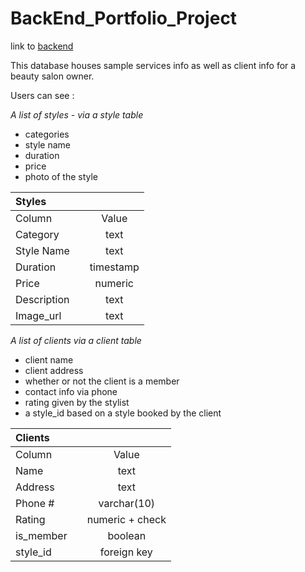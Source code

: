 # BackEnd_Portfolio_Project

link to [backend](https://stylezbackend.onrender.com/)


This database houses sample services info as well as client info for a beauty salon owner. 

Users can see : 

_A list of styles - via a style table_
  * categories
  * style name
  * duration
  * price
  * photo of the style


Styles |  | |
| :--- | ---: | :---:
Column  | | Value | 
Category  | | text|
Style Name  | |text |
Duration  | | timestamp| 
Price | | numeric| 
Description  | |text | 
Image_url | |text | 


_A list of clients via a client table_
 * client name
 * client address
 * whether or not the client is a member
 * contact info via phone
 * rating given by the stylist
 * a style_id based on a style booked by the client

Clients |  | |
| :--- | ---: | :---:
Column  | | Value
Name  |  | text
Address  |  | text
Phone #  |  | varchar(10)
Rating  |  | numeric + check
is_member  |  | boolean
style_id  |  | foreign key


